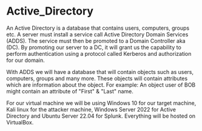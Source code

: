 # Active_Directory

An Active Directory is a database that contains users, computers, groups etc.
A server must install a service call Active Directory Domain Services (ADDS).
The service must then be promoted to a Domain Controller aka (DC).
By promoting our server to a DC, it will grant us the capability to perform
authentication using a protocol called Kerberos and authorization for our
domain.

With ADDS we will have a database that will contain objects such as users, 
computers, groups and many more. These objects will contain attributes which
are information about the object. For example: An object user of BOB might 
contain an attribute of "First" & "Last" name.

For our virtual machine we will be using Windows 10 for our target machine,
Kali linux for the attacker machine, Windows Server 2022 for Active Directory
and Ubuntu Server 22.04 for Splunk. Everything will be hosted on VirtualBox.
